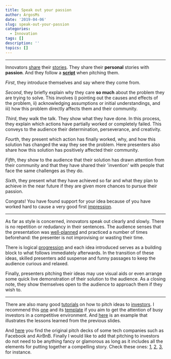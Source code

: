 ```yaml
---
title: Speak out your passion
author: ArgosMs
date: '2019-04-06'
slug: speak-out-your-passion
categories:
  - Innovation
tags: []
description: ''
topics: []
---
```


***

Innovators [share](https://search.proquest.com/docview/1678629553?pq-origsite=gscholar) their [stories](https://www.youtube.com/watch?v=cjapPH6wyGA). They share their **personal** stories with **passion**. And they follow a [**script**](https://link.springer.com/chapter/10.1057/9781137507686_10) when pitching them.

*First*, they introduce themselves and say where they come from. 

*Second*, they briefly explain why they care **so much** about the problem they are trying to solve. This involves i) pointing out the causes and effects of the problem, ii) acknowledging assumptions or initial understandings, and iii) how this problem directly affects them and their community.

*Third*, they walk the talk. They show what they have done. In this process, they explain which actions have partially worked or completely failed. This conveys to the audience their determination, perseverance, and creativity.

*Fourth*, they present which action has finally worked, why, and how this solution has changed the way they see the problem. Here presenters also share how this solution has positively affected their community.

*Fifth*, they show to the audience that their solution has drawn attention from their community and that they have shared their 'invention' with people that face the same challenges as they do.

*Sixth*, they present what they have achieved so far and what they plan to achieve in the near future if they are given more chances to pursue their passion.

Congrats! You have found support for your idea because of you have worked hard to cause a very good first [impression](https://www.tandfonline.com/doi/abs/10.1080/10528008.2015.1091660).

***

As far as style is concerned, innovators speak out clearly and slowly. There is no repetition or redudancy in their sentences. The audience senses that the presentation was [well-planned](https://blog.toggl.com/elevator-pitch-examples/) and practiced a number of times beforehand: the presenter is not improvising or wasting their time. 

There is logical [progression](https://www.ted.com/talks/michael_bodekaer_this_virtual_lab_will_revolutionize_science_class?language=en#t-337227) and each idea introduced serves as a building block to what follows immediately afterwards. In the transition of these ideas, skilled presenters add suspense and funny passages to keep the audience curious and relaxed. 

Finally, presenters pitching their ideas may use visual aids or even arrange some quick live demonstration of their solution to the audience. As a closing note, they show themselves open to the audience to approach them if they wish to.

***

There are also many good [tutorials](https://www.cnbc.com/video/2017/12/04/6-tips-for-putting-together-the-best-elevator-pitch.html) on how to pitch ideas to [investors](https://www.thinklions.com/blog/the-best-pitch-decks-weve-ever-seen/). I recommend this [one](https://blog.ycombinator.com/how-to-design-a-better-pitch-deck/) and its [template](https://blog.ycombinator.com/intro-to-the-yc-seed-deck/) if you aim to get the attention of busy investors in a competitive environment. And [here](https://www.youtube.com/watch?v=tfpTCFNoa6w) is an example that illustrates the lessons learned from the previous slides.

And [here](https://piktochart.com/blog/startup-pitch-decks-what-you-can-learn/) you find the original pitch decks of some tech companies such as Facebook and AirBnB. Finally I would like to add that pitching to investors do not need to be anything fancy or glamorous as long as it includes all the elements for putting together a compelling story. Check these ones: [1](https://www.youtube.com/watch?v=i6O98o2FRHw), [2](https://timberry.bplans.com/video-example-of-a-great-elevator-pitch/), [3](https://www.youtube.com/watch?v=pvjPzsLIyGw), for instance.


